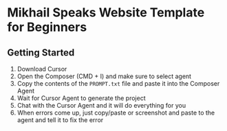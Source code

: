 # Mikhail Speaks Website Template for Beginners

## Getting Started

1. Download Cursor
2. Open the Composer (CMD + I) and make sure to select agent
3. Copy the contents of the `PROMPT.txt` file and paste it into the Composer Agent
4. Wait for Cursor Agent to generate the project
5. Chat with the Cursor Agent and it will do everything for you
6. When errors come up, just copy/paste or screenshot and paste to the agent and tell it to fix the error
